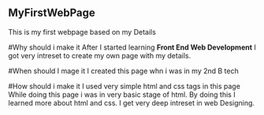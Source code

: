 ## MyFirstWebPage
This is my first webpage based on my Details

#Why should i make it
After I started learning **Front End Web Development** I got very intreset to create my own page with my details.

#When should I mage it
I created this page whn i was in my 2nd B tech

#How should i make it
I used very simple html and css tags in this page
While doing this page i was in very basic stage of html. By doing this I learned more about html and css.
I get very deep intreset in web Designing.
